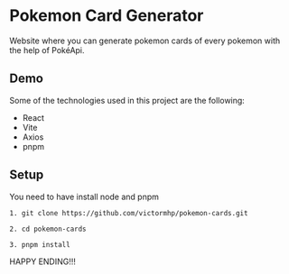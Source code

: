 # Pokemon Card Generator

Website where you can generate pokemon cards of every pokemon with the help of PokéApi.






## Demo

Some of the technologies used in this project are the following:

- React
- Vite
- Axios
- pnpm
## Setup 

You need to have install node and pnpm 

    1. git clone https://github.com/victormhp/pokemon-cards.git

    2. cd pokemon-cards

    3. pnpm install

HAPPY ENDING!!!
